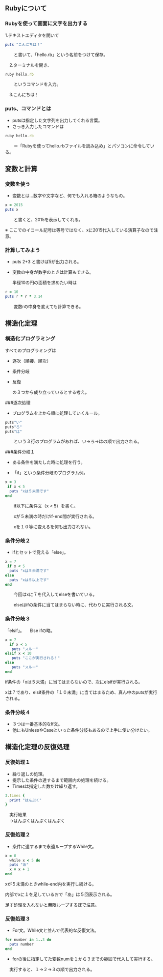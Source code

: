 ## Rubyについて
### Rubyを使って画面に文字を出力する
 
  1.テキストエディタを開いて
  
  ```ruby
puts "こんにちは！"
  ```

　　と書いて、「hello.rb」という名前をつけて保存。

　2.ターミナルを開き、

```ruby
ruby hello.rb
```

　　というコマンドを入力。

　3.こんにちは！


### puts、コマンドとは


* putsは指定した文字列を出力してくれる言葉。
　
* さっき入力したコマンドは

```ruby
ruby hello.rb
```

　　＝「Rubyを使ってhello.rbファイルを読み込め」とパソコンに命令している。


## 変数と計算
### 変数を使う

* 変数とは…数字や文字など、何でも入れる箱のようなもの。

```ruby
x = 2015
puts x
```

　　と書くと、2015を表示してくれる。

※ ここでのイコール記号は等号ではなく、xに2015代入している演算子なので注意。

### 計算してみよう


* puts 2+3 と書けば5が出力される。

* 変数の中身が数字のときは計算もできる。

   半径10の円の面積を求めたい時は

```ruby
r = 10
puts r * r * 3.14
```

　　変数rの中身を変えても計算できる。


## 構造化定理
### 構造化プログラミング


すべてのプログラミングは
　　
* 逐次（順接、順次）

* 条件分岐

* 反復

   の３つから成り立っているとする考え。


###逐次処理


* プログラムを上から順に処理していくルール。

```ruby
puts"い"
puts"ろ"
puts"は"
```

　　という３行のプログラムがあれば、い→ろ→はの順で出力される。


###条件分岐１


* ある条件を満たした時に処理を行う。

* 「if」という条件分岐のプログラム例。

```ruby
x = 3
 if x < 5
  puts "xは５未満です"
end
```

　　if以下に条件文（x < 5）を書く。

　　xが５未満の時だけif-end間が実行される。

　　xを１０等に変えるを何も出力されない。


### 条件分岐２

* ifとセットで覚える「else」。
   
```ruby
x = 7
 if x < 5 
  puts "xは５未満です"
else
  puts "xは５以上です"
end
```

　　今回はxに７を代入してelseを書いている。

　　elseはifの条件に当てはまらない時に、代わりに実行される文。


### 条件分岐３


「elsif」。 
　Else ifの略。 

```ruby
x = 7  
  if x < 5  
   puts "スルー" 
elsif x < 10 
   puts "ここが実行される！"  
else  
   puts "スルー"  
end  
```

if条件の「xは５未満」に当てはまらないので、次にelsifが実行される。

xは７であり、elsif条件の「１０未満」に当てはまるため、真ん中のputsが実行される。

### 条件分岐４


* ３つは一番基本的なIf文。  
* 他にもUnlessやCaseといった条件分岐もあるので上手に使い分けたい。

## 構造化定理の反復処理
### 反復処理１


* 繰り返しの処理。  
* 提示した条件の達するまで範囲内の処理を続ける。  
* Timesは指定した数だけ繰り返す。 

```ruby
3.times {  
  print "はんぷく"  
}  
```

　実行結果  
　→はんぷくはんぷくはんぷく


### 反復処理２


* 条件に達するまで永遠ループするWhile文。　

```ruby
x = 0
  while x < 5 do
  puts "あ"
  x = x + 1
end
```

xが５未満のときwhile-end内を実行し続ける。 

内部でxに１を足しているおで「あ」は５回表示される。　

足す処理を入れないと無限ループするぼで注意。


### 反復処理３


* For文。While文と並んで代表的な反復文法。

```ruby
for number in 1..3 do
  puts number
end
```

* forの後に指定してた変数numを１から３までの範囲で代入して実行する。 

　実行すると、１→２→３の順で出力される。